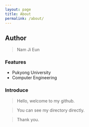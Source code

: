 ```yaml
---
layout: page
title: About
permalink: /about/
---
```


## Author
> Nam Ji Eun

### Features
- Pukyong University
- Computer Engineering


### Introduce
> Hello, welcome to my github.

> You can see my directory directly.

> Thank you.
